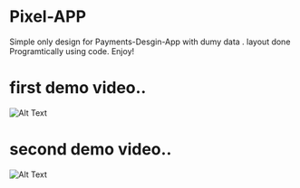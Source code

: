# Pixel-APP

Simple only design for Payments-Desgin-App with dumy data . layout done Programtically using code.
Enjoy!

# first demo video..



![Alt Text](https://j.gifs.com/D1v1py.gif)




# second demo video..



![Alt Text](https://j.gifs.com/p81Zwp.gif)
